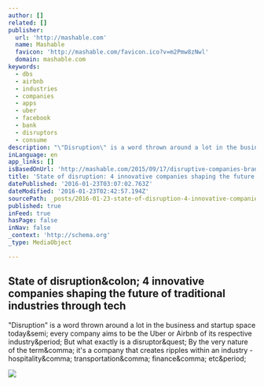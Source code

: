 ```yaml
---
author: []
related: []
publisher:
  url: 'http://mashable.com'
  name: Mashable
  favicon: 'http://mashable.com/favicon.ico?v=m2Pmw8zNwl'
  domain: mashable.com
keywords:
  - dbs
  - airbnb
  - industries
  - companies
  - apps
  - uber
  - facebook
  - bank
  - disruptors
  - consume
description: "\"Disruption\" is a word thrown around a lot in the business and startup space today; every company aims to be the Uber or Airbnb of its respective industry. But what exactly is a disruptor? By the very nature of the term, it's a company that creates ripples within an industry - hospitality, transportation, finance, etc."
inLanguage: en
app_links: []
isBasedOnUrl: 'http://mashable.com/2015/09/17/disruptive-companies-brandspeak/#vh4An7UnAOqq'
title: 'State of disruption: 4 innovative companies shaping the future of traditional industries through tech'
datePublished: '2016-01-23T03:07:02.763Z'
dateModified: '2016-01-23T02:42:57.194Z'
sourcePath: _posts/2016-01-23-state-of-disruption-4-innovative-companies-shaping-the-futu.md
published: true
inFeed: true
hasPage: false
inNav: false
_context: 'http://schema.org'
_type: MediaObject

---
```

<article style=""><h1>State of disruption&amp;colon; 4 innovative companies shaping the future of traditional industries through tech</h1><p>"Disruption" is a word thrown around a lot in the business and startup space today&amp;semi; every company aims to be the Uber or Airbnb of its respective industry&amp;period; But what exactly is a disruptor&amp;quest; By the very nature of the term&amp;comma; it's a company that creates ripples within an industry - hospitality&amp;comma; transportation&amp;comma; finance&amp;comma; etc&amp;period;</p><img src="http://rack.2.mshcdn.com/media/ZgkyMDE1LzA5LzE3LzQ3L2Rpc3J1cHRpb24uYmViYWYuanBnCnAJdGh1bWIJMTIwMHg2MjcjCmUJanBn/2c28662c/a8e/disruption_thumb.jpg" /></article>